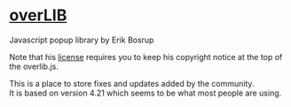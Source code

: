 [overLIB](http://www.bosrup.com/web/overlib/ "OverLIB")
=======

Javascript popup library by Erik Bosrup

Note that his [license](http://opensource.org/licenses/artistic-license-1.0) 
requires you to keep his copyright notice at the top of the overlib.js.

This is a place to store fixes and updates added by the community.    
It is based on version 4.21 which seems to be what most people are using.
